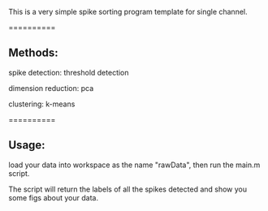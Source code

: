 This is a very simple spike sorting program template for single channel.

==========

## Methods:

spike detection: threshold detection

dimension reduction: pca

clustering: k-means

==========

## Usage:

load your data into workspace as the name "rawData", then run the main.m script.

The script will return the labels of all the spikes detected and show you some figs about your data.